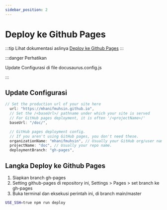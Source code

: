 ```yaml
---
sidebar_position: 2
---
```


# Deploy ke Github Pages

:::tip Lihat dokumentasi aslinya
[Deploy ke Github Pages](https://docusaurus.io/docs/deployment#deploying-to-github-pages)
:::

:::danger Perhatikan

Update Configurasi di file docusaurus.config.js

:::

## Update Configurasi

```javascript
// Set the production url of your site here
  url: "https://mhanifmuhsin.github.io",
  // Set the /<baseUrl>/ pathname under which your site is served
  // For GitHub pages deployment, it is often '/<projectName>/'
  baseUrl: "/doc/",

  // GitHub pages deployment config.
  // If you aren't using GitHub pages, you don't need these.
  organizationName: "mhanifmuhsin", // Usually your GitHub org/user name.
  projectName: "doc", // Usually your repo name.
  deploymentBranch: "gh-pages",
```

## Langka Deploy ke Github Pages

1. Siapkan branch gh-pages
2. Setting github-pages di repository ini, Settings > Pages > set branch ke gh-pages
3. Buka terminal dan eksekusi perintah ini, di branch main/master

```bash
USE_SSH=true npm run deploy
```
